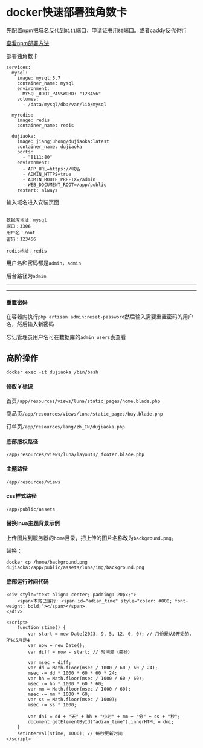 # docker快速部署独角数卡

先配置npm把域名反代到`8111`端口，申请证书用`80`端口。或者caddy反代也行

[查看npm部署方法](https://github.com/sky22333/Docker-Hub/blob/main/docker/docker%20NPM.md#docker%E9%83%A8%E7%BD%B2nginx-proxy-manager)

部署独角数卡

```
services:
  mysql:
    image: mysql:5.7
    container_name: mysql
    environment:
      MYSQL_ROOT_PASSWORD: "123456"
    volumes:
      - /data/mysql/db:/var/lib/mysql

  myredis:
    image: redis
    container_name: redis

  dujiaoka:
    image: jiangjuhong/dujiaoka:latest
    container_name: dujiaoka
    ports:
      - "8111:80"
    environment:
      - APP_URL=https://域名
      - ADMIN_HTTPS=true
      - ADMIN_ROUTE_PREFIX=/admin
      - WEB_DOCUMENT_ROOT=/app/public
    restart: always
```

输入域名进入安装页面
```

数据库地址：mysql
端口：3306
用户名：root
密码：123456

redis地址：redis
```



用户名和密码都是`admin`，`admin`

后台路径为`admin`

---
---
#### 重置密码
在容器内执行`php artisan admin:reset-password`然后输入需要重置密码的用户名，然后输入新密码

忘记管理员用户名可在数据库的`admin_users`表查看

## 高阶操作

```
docker exec -it dujiaoka /bin/bash
```
#### 修改￥标识

首页`/app/resources/views/luna/static_pages/home.blade.php`

商品页`/app/resources/views/luna/static_pages/buy.blade.php`

订单页`/app/resources/lang/zh_CN/dujiaoka.php`



#### 底部版权路径
```
/app/resources/views/luna/layouts/_footer.blade.php
```

#### 主题路径
```
/app/resources/views
```
#### css样式路径
```
/app/public/assets
```

#### 替换lnua主题背景示例

上传图片到服务器的`home`目录，把上传的图片名称改为`background.png`。

替换：
```
docker cp /home/background.png dujiaoka:/app/public/assets/luna/img/background.png
```

#### 底部运行时间代码
```
<div style="text-align: center; padding: 20px;">
    <span>本站已运行: <span id="adian_time" style="color: #000; font-weight: bold;"></span></span>
</div>

<script>
    function stime() {
        var start = new Date(2023, 9, 5, 12, 0, 0); // 月份是从0开始的，所以5月是4
        var now = new Date();
        var diff = now - start; // 时间差（毫秒）

        var msec = diff;
        var dd = Math.floor(msec / 1000 / 60 / 60 / 24);
        msec -= dd * 1000 * 60 * 60 * 24;
        var hh = Math.floor(msec / 1000 / 60 / 60);
        msec -= hh * 1000 * 60 * 60;
        var mm = Math.floor(msec / 1000 / 60);
        msec -= mm * 1000 * 60;
        var ss = Math.floor(msec / 1000);
        msec -= ss * 1000;

        var dni = dd + "天" + hh + "小时" + mm + "分" + ss + "秒";
        document.getElementById("adian_time").innerHTML = dni;
    }
    setInterval(stime, 1000); // 每秒更新时间
</script>
```
